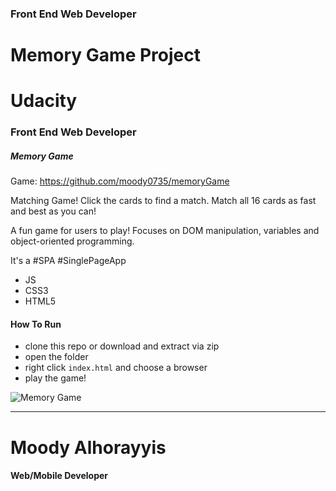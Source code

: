 ### Front End Web Developer

# Memory Game Project

# Udacity
### Front End Web Developer
##### Memory Game

Game: https://github.com/moody0735/memoryGame

Matching Game! Click the cards to find a match. Match all 16 cards as fast and best as you can! <br/>

A fun game for users to play! Focuses on DOM manipulation, variables and object-oriented programming.

It's a \#SPA \#SinglePageApp

* JS
* CSS3
* HTML5


#### How To Run

* clone this repo or download and extract via zip
* open the folder
* right click `index.html` and choose a browser
* play the game!



![Memory Game](img/memory-game-logo.jpg)

---

# Moody Alhorayyis
#### Web/Mobile Developer
